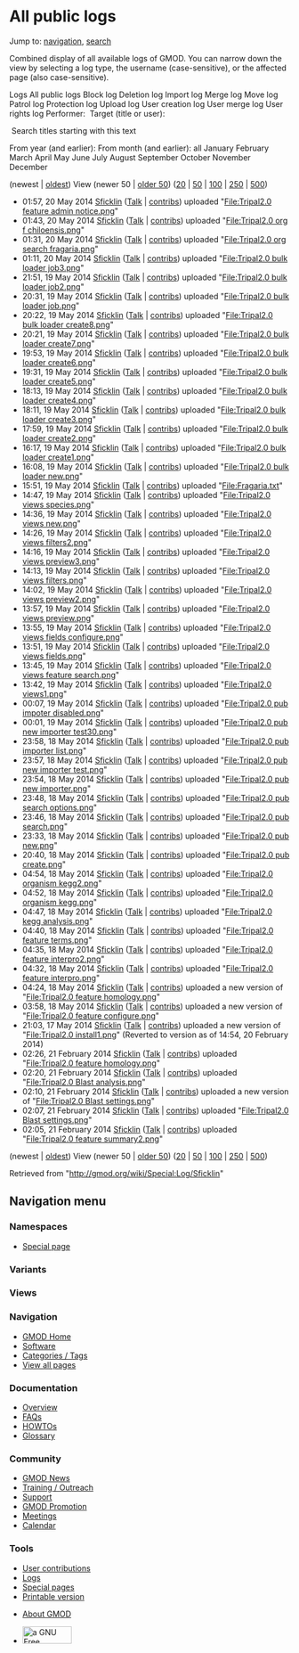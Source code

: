 <div id="mw-page-base" class="noprint">

</div>

<div id="mw-head-base" class="noprint">

</div>

<div id="content" class="mw-body" role="main">

<span id="top"></span>

<div id="mw-js-message" style="display:none;">

</div>



# <span dir="auto">All public logs</span>

<div id="bodyContent">

<div id="contentSub">

</div>

<div id="jump-to-nav" class="mw-jump">

Jump to: [navigation](#mw-navigation), [search](#p-search)

</div>

<div id="mw-content-text">

Combined display of all available logs of GMOD. You can narrow down the
view by selecting a log type, the username (case-sensitive), or the
affected page (also case-sensitive).

Logs All public logs Block log Deletion log Import log Merge log Move
log Patrol log Protection log Upload log User creation log User merge
log User rights log <span style="white-space: nowrap">Performer: </span>
<span style="white-space: nowrap">Target (title or user): </span>

 Search titles starting with this text

From year (and earlier): From month (and earlier): all January February
March April May June July August September October November December

(newest \| <a
href="/mediawiki/index.php?title=Special:Log/Sficklin&amp;dir=prev&amp;type=&amp;user=Sficklin"
class="mw-lastlink" rel="last" title="Special:Log/Sficklin">oldest</a>)
View (newer 50 \| <a
href="/mediawiki/index.php?title=Special:Log/Sficklin&amp;offset=20140221020501&amp;type=&amp;user=Sficklin"
class="mw-nextlink" rel="next" title="Special:Log/Sficklin">older 50</a>)
(<a
href="/mediawiki/index.php?title=Special:Log/Sficklin&amp;offset=&amp;limit=20&amp;type=&amp;user=Sficklin"
class="mw-numlink" title="Special:Log/Sficklin">20</a> \| <a
href="/mediawiki/index.php?title=Special:Log/Sficklin&amp;offset=&amp;limit=50&amp;type=&amp;user=Sficklin"
class="mw-numlink" title="Special:Log/Sficklin">50</a> \| <a
href="/mediawiki/index.php?title=Special:Log/Sficklin&amp;offset=&amp;limit=100&amp;type=&amp;user=Sficklin"
class="mw-numlink" title="Special:Log/Sficklin">100</a> \| <a
href="/mediawiki/index.php?title=Special:Log/Sficklin&amp;offset=&amp;limit=250&amp;type=&amp;user=Sficklin"
class="mw-numlink" title="Special:Log/Sficklin">250</a> \| <a
href="/mediawiki/index.php?title=Special:Log/Sficklin&amp;offset=&amp;limit=500&amp;type=&amp;user=Sficklin"
class="mw-numlink" title="Special:Log/Sficklin">500</a>)

- 01:57, 20 May 2014 <a href="/wiki/User:Sficklin" class="mw-userlink"
  title="User:Sficklin">Sficklin</a> <span class="mw-usertoollinks">(<a
  href="/mediawiki/index.php?title=User_talk:Sficklin&amp;action=edit&amp;redlink=1"
  class="new" title="User talk:Sficklin (page does not exist)">Talk</a>
  \|
  [contribs](/wiki/Special:Contributions/Sficklin "Special:Contributions/Sficklin"))</span>
  uploaded "[File:Tripal2.0 feature admin
  notice.png](/wiki/File:Tripal2.0_feature_admin_notice.png "File:Tripal2.0 feature admin notice.png")"
- 01:43, 20 May 2014 <a href="/wiki/User:Sficklin" class="mw-userlink"
  title="User:Sficklin">Sficklin</a> <span class="mw-usertoollinks">(<a
  href="/mediawiki/index.php?title=User_talk:Sficklin&amp;action=edit&amp;redlink=1"
  class="new" title="User talk:Sficklin (page does not exist)">Talk</a>
  \|
  [contribs](/wiki/Special:Contributions/Sficklin "Special:Contributions/Sficklin"))</span>
  uploaded "[File:Tripal2.0 org f
  chiloensis.png](/wiki/File:Tripal2.0_org_f_chiloensis.png "File:Tripal2.0 org f chiloensis.png")"
- 01:31, 20 May 2014 <a href="/wiki/User:Sficklin" class="mw-userlink"
  title="User:Sficklin">Sficklin</a> <span class="mw-usertoollinks">(<a
  href="/mediawiki/index.php?title=User_talk:Sficklin&amp;action=edit&amp;redlink=1"
  class="new" title="User talk:Sficklin (page does not exist)">Talk</a>
  \|
  [contribs](/wiki/Special:Contributions/Sficklin "Special:Contributions/Sficklin"))</span>
  uploaded "[File:Tripal2.0 org search
  fragaria.png](/wiki/File:Tripal2.0_org_search_fragaria.png "File:Tripal2.0 org search fragaria.png")"
- 01:11, 20 May 2014 <a href="/wiki/User:Sficklin" class="mw-userlink"
  title="User:Sficklin">Sficklin</a> <span class="mw-usertoollinks">(<a
  href="/mediawiki/index.php?title=User_talk:Sficklin&amp;action=edit&amp;redlink=1"
  class="new" title="User talk:Sficklin (page does not exist)">Talk</a>
  \|
  [contribs](/wiki/Special:Contributions/Sficklin "Special:Contributions/Sficklin"))</span>
  uploaded "[File:Tripal2.0 bulk loader
  job3.png](/wiki/File:Tripal2.0_bulk_loader_job3.png "File:Tripal2.0 bulk loader job3.png")"
- 21:51, 19 May 2014 <a href="/wiki/User:Sficklin" class="mw-userlink"
  title="User:Sficklin">Sficklin</a> <span class="mw-usertoollinks">(<a
  href="/mediawiki/index.php?title=User_talk:Sficklin&amp;action=edit&amp;redlink=1"
  class="new" title="User talk:Sficklin (page does not exist)">Talk</a>
  \|
  [contribs](/wiki/Special:Contributions/Sficklin "Special:Contributions/Sficklin"))</span>
  uploaded "[File:Tripal2.0 bulk loader
  job2.png](/wiki/File:Tripal2.0_bulk_loader_job2.png "File:Tripal2.0 bulk loader job2.png")"
- 20:31, 19 May 2014 <a href="/wiki/User:Sficklin" class="mw-userlink"
  title="User:Sficklin">Sficklin</a> <span class="mw-usertoollinks">(<a
  href="/mediawiki/index.php?title=User_talk:Sficklin&amp;action=edit&amp;redlink=1"
  class="new" title="User talk:Sficklin (page does not exist)">Talk</a>
  \|
  [contribs](/wiki/Special:Contributions/Sficklin "Special:Contributions/Sficklin"))</span>
  uploaded "[File:Tripal2.0 bulk loader
  job.png](/wiki/File:Tripal2.0_bulk_loader_job.png "File:Tripal2.0 bulk loader job.png")"
- 20:22, 19 May 2014 <a href="/wiki/User:Sficklin" class="mw-userlink"
  title="User:Sficklin">Sficklin</a> <span class="mw-usertoollinks">(<a
  href="/mediawiki/index.php?title=User_talk:Sficklin&amp;action=edit&amp;redlink=1"
  class="new" title="User talk:Sficklin (page does not exist)">Talk</a>
  \|
  [contribs](/wiki/Special:Contributions/Sficklin "Special:Contributions/Sficklin"))</span>
  uploaded "[File:Tripal2.0 bulk loader
  create8.png](/wiki/File:Tripal2.0_bulk_loader_create8.png "File:Tripal2.0 bulk loader create8.png")"
- 20:21, 19 May 2014 <a href="/wiki/User:Sficklin" class="mw-userlink"
  title="User:Sficklin">Sficklin</a> <span class="mw-usertoollinks">(<a
  href="/mediawiki/index.php?title=User_talk:Sficklin&amp;action=edit&amp;redlink=1"
  class="new" title="User talk:Sficklin (page does not exist)">Talk</a>
  \|
  [contribs](/wiki/Special:Contributions/Sficklin "Special:Contributions/Sficklin"))</span>
  uploaded "[File:Tripal2.0 bulk loader
  create7.png](/wiki/File:Tripal2.0_bulk_loader_create7.png "File:Tripal2.0 bulk loader create7.png")"
- 19:53, 19 May 2014 <a href="/wiki/User:Sficklin" class="mw-userlink"
  title="User:Sficklin">Sficklin</a> <span class="mw-usertoollinks">(<a
  href="/mediawiki/index.php?title=User_talk:Sficklin&amp;action=edit&amp;redlink=1"
  class="new" title="User talk:Sficklin (page does not exist)">Talk</a>
  \|
  [contribs](/wiki/Special:Contributions/Sficklin "Special:Contributions/Sficklin"))</span>
  uploaded "[File:Tripal2.0 bulk loader
  create6.png](/wiki/File:Tripal2.0_bulk_loader_create6.png "File:Tripal2.0 bulk loader create6.png")"
- 19:31, 19 May 2014 <a href="/wiki/User:Sficklin" class="mw-userlink"
  title="User:Sficklin">Sficklin</a> <span class="mw-usertoollinks">(<a
  href="/mediawiki/index.php?title=User_talk:Sficklin&amp;action=edit&amp;redlink=1"
  class="new" title="User talk:Sficklin (page does not exist)">Talk</a>
  \|
  [contribs](/wiki/Special:Contributions/Sficklin "Special:Contributions/Sficklin"))</span>
  uploaded "[File:Tripal2.0 bulk loader
  create5.png](/wiki/File:Tripal2.0_bulk_loader_create5.png "File:Tripal2.0 bulk loader create5.png")"
- 18:13, 19 May 2014 <a href="/wiki/User:Sficklin" class="mw-userlink"
  title="User:Sficklin">Sficklin</a> <span class="mw-usertoollinks">(<a
  href="/mediawiki/index.php?title=User_talk:Sficklin&amp;action=edit&amp;redlink=1"
  class="new" title="User talk:Sficklin (page does not exist)">Talk</a>
  \|
  [contribs](/wiki/Special:Contributions/Sficklin "Special:Contributions/Sficklin"))</span>
  uploaded "[File:Tripal2.0 bulk loader
  create4.png](/wiki/File:Tripal2.0_bulk_loader_create4.png "File:Tripal2.0 bulk loader create4.png")"
- 18:11, 19 May 2014 <a href="/wiki/User:Sficklin" class="mw-userlink"
  title="User:Sficklin">Sficklin</a> <span class="mw-usertoollinks">(<a
  href="/mediawiki/index.php?title=User_talk:Sficklin&amp;action=edit&amp;redlink=1"
  class="new" title="User talk:Sficklin (page does not exist)">Talk</a>
  \|
  [contribs](/wiki/Special:Contributions/Sficklin "Special:Contributions/Sficklin"))</span>
  uploaded "[File:Tripal2.0 bulk loader
  create3.png](/wiki/File:Tripal2.0_bulk_loader_create3.png "File:Tripal2.0 bulk loader create3.png")"
- 17:59, 19 May 2014 <a href="/wiki/User:Sficklin" class="mw-userlink"
  title="User:Sficklin">Sficklin</a> <span class="mw-usertoollinks">(<a
  href="/mediawiki/index.php?title=User_talk:Sficklin&amp;action=edit&amp;redlink=1"
  class="new" title="User talk:Sficklin (page does not exist)">Talk</a>
  \|
  [contribs](/wiki/Special:Contributions/Sficklin "Special:Contributions/Sficklin"))</span>
  uploaded "[File:Tripal2.0 bulk loader
  create2.png](/wiki/File:Tripal2.0_bulk_loader_create2.png "File:Tripal2.0 bulk loader create2.png")"
- 16:17, 19 May 2014 <a href="/wiki/User:Sficklin" class="mw-userlink"
  title="User:Sficklin">Sficklin</a> <span class="mw-usertoollinks">(<a
  href="/mediawiki/index.php?title=User_talk:Sficklin&amp;action=edit&amp;redlink=1"
  class="new" title="User talk:Sficklin (page does not exist)">Talk</a>
  \|
  [contribs](/wiki/Special:Contributions/Sficklin "Special:Contributions/Sficklin"))</span>
  uploaded "[File:Tripal2.0 bulk loader
  create1.png](/wiki/File:Tripal2.0_bulk_loader_create1.png "File:Tripal2.0 bulk loader create1.png")"
- 16:08, 19 May 2014 <a href="/wiki/User:Sficklin" class="mw-userlink"
  title="User:Sficklin">Sficklin</a> <span class="mw-usertoollinks">(<a
  href="/mediawiki/index.php?title=User_talk:Sficklin&amp;action=edit&amp;redlink=1"
  class="new" title="User talk:Sficklin (page does not exist)">Talk</a>
  \|
  [contribs](/wiki/Special:Contributions/Sficklin "Special:Contributions/Sficklin"))</span>
  uploaded "[File:Tripal2.0 bulk loader
  new.png](/wiki/File:Tripal2.0_bulk_loader_new.png "File:Tripal2.0 bulk loader new.png")"
- 15:51, 19 May 2014 <a href="/wiki/User:Sficklin" class="mw-userlink"
  title="User:Sficklin">Sficklin</a> <span class="mw-usertoollinks">(<a
  href="/mediawiki/index.php?title=User_talk:Sficklin&amp;action=edit&amp;redlink=1"
  class="new" title="User talk:Sficklin (page does not exist)">Talk</a>
  \|
  [contribs](/wiki/Special:Contributions/Sficklin "Special:Contributions/Sficklin"))</span>
  uploaded
  "[File:Fragaria.txt](/wiki/File:Fragaria.txt "File:Fragaria.txt")"
- 14:47, 19 May 2014 <a href="/wiki/User:Sficklin" class="mw-userlink"
  title="User:Sficklin">Sficklin</a> <span class="mw-usertoollinks">(<a
  href="/mediawiki/index.php?title=User_talk:Sficklin&amp;action=edit&amp;redlink=1"
  class="new" title="User talk:Sficklin (page does not exist)">Talk</a>
  \|
  [contribs](/wiki/Special:Contributions/Sficklin "Special:Contributions/Sficklin"))</span>
  uploaded "[File:Tripal2.0 views
  species.png](/wiki/File:Tripal2.0_views_species.png "File:Tripal2.0 views species.png")"
- 14:36, 19 May 2014 <a href="/wiki/User:Sficklin" class="mw-userlink"
  title="User:Sficklin">Sficklin</a> <span class="mw-usertoollinks">(<a
  href="/mediawiki/index.php?title=User_talk:Sficklin&amp;action=edit&amp;redlink=1"
  class="new" title="User talk:Sficklin (page does not exist)">Talk</a>
  \|
  [contribs](/wiki/Special:Contributions/Sficklin "Special:Contributions/Sficklin"))</span>
  uploaded "[File:Tripal2.0 views
  new.png](/wiki/File:Tripal2.0_views_new.png "File:Tripal2.0 views new.png")"
- 14:26, 19 May 2014 <a href="/wiki/User:Sficklin" class="mw-userlink"
  title="User:Sficklin">Sficklin</a> <span class="mw-usertoollinks">(<a
  href="/mediawiki/index.php?title=User_talk:Sficklin&amp;action=edit&amp;redlink=1"
  class="new" title="User talk:Sficklin (page does not exist)">Talk</a>
  \|
  [contribs](/wiki/Special:Contributions/Sficklin "Special:Contributions/Sficklin"))</span>
  uploaded "[File:Tripal2.0 views
  filters2.png](/wiki/File:Tripal2.0_views_filters2.png "File:Tripal2.0 views filters2.png")"
- 14:16, 19 May 2014 <a href="/wiki/User:Sficklin" class="mw-userlink"
  title="User:Sficklin">Sficklin</a> <span class="mw-usertoollinks">(<a
  href="/mediawiki/index.php?title=User_talk:Sficklin&amp;action=edit&amp;redlink=1"
  class="new" title="User talk:Sficklin (page does not exist)">Talk</a>
  \|
  [contribs](/wiki/Special:Contributions/Sficklin "Special:Contributions/Sficklin"))</span>
  uploaded "[File:Tripal2.0 views
  preview3.png](/wiki/File:Tripal2.0_views_preview3.png "File:Tripal2.0 views preview3.png")"
- 14:13, 19 May 2014 <a href="/wiki/User:Sficklin" class="mw-userlink"
  title="User:Sficklin">Sficklin</a> <span class="mw-usertoollinks">(<a
  href="/mediawiki/index.php?title=User_talk:Sficklin&amp;action=edit&amp;redlink=1"
  class="new" title="User talk:Sficklin (page does not exist)">Talk</a>
  \|
  [contribs](/wiki/Special:Contributions/Sficklin "Special:Contributions/Sficklin"))</span>
  uploaded "[File:Tripal2.0 views
  filters.png](/wiki/File:Tripal2.0_views_filters.png "File:Tripal2.0 views filters.png")"
- 14:02, 19 May 2014 <a href="/wiki/User:Sficklin" class="mw-userlink"
  title="User:Sficklin">Sficklin</a> <span class="mw-usertoollinks">(<a
  href="/mediawiki/index.php?title=User_talk:Sficklin&amp;action=edit&amp;redlink=1"
  class="new" title="User talk:Sficklin (page does not exist)">Talk</a>
  \|
  [contribs](/wiki/Special:Contributions/Sficklin "Special:Contributions/Sficklin"))</span>
  uploaded "[File:Tripal2.0 views
  preview2.png](/wiki/File:Tripal2.0_views_preview2.png "File:Tripal2.0 views preview2.png")"
- 13:57, 19 May 2014 <a href="/wiki/User:Sficklin" class="mw-userlink"
  title="User:Sficklin">Sficklin</a> <span class="mw-usertoollinks">(<a
  href="/mediawiki/index.php?title=User_talk:Sficklin&amp;action=edit&amp;redlink=1"
  class="new" title="User talk:Sficklin (page does not exist)">Talk</a>
  \|
  [contribs](/wiki/Special:Contributions/Sficklin "Special:Contributions/Sficklin"))</span>
  uploaded "[File:Tripal2.0 views
  preview.png](/wiki/File:Tripal2.0_views_preview.png "File:Tripal2.0 views preview.png")"
- 13:55, 19 May 2014 <a href="/wiki/User:Sficklin" class="mw-userlink"
  title="User:Sficklin">Sficklin</a> <span class="mw-usertoollinks">(<a
  href="/mediawiki/index.php?title=User_talk:Sficklin&amp;action=edit&amp;redlink=1"
  class="new" title="User talk:Sficklin (page does not exist)">Talk</a>
  \|
  [contribs](/wiki/Special:Contributions/Sficklin "Special:Contributions/Sficklin"))</span>
  uploaded "[File:Tripal2.0 views fields
  configure.png](/wiki/File:Tripal2.0_views_fields_configure.png "File:Tripal2.0 views fields configure.png")"
- 13:51, 19 May 2014 <a href="/wiki/User:Sficklin" class="mw-userlink"
  title="User:Sficklin">Sficklin</a> <span class="mw-usertoollinks">(<a
  href="/mediawiki/index.php?title=User_talk:Sficklin&amp;action=edit&amp;redlink=1"
  class="new" title="User talk:Sficklin (page does not exist)">Talk</a>
  \|
  [contribs](/wiki/Special:Contributions/Sficklin "Special:Contributions/Sficklin"))</span>
  uploaded "[File:Tripal2.0 views
  fields.png](/wiki/File:Tripal2.0_views_fields.png "File:Tripal2.0 views fields.png")"
- 13:45, 19 May 2014 <a href="/wiki/User:Sficklin" class="mw-userlink"
  title="User:Sficklin">Sficklin</a> <span class="mw-usertoollinks">(<a
  href="/mediawiki/index.php?title=User_talk:Sficklin&amp;action=edit&amp;redlink=1"
  class="new" title="User talk:Sficklin (page does not exist)">Talk</a>
  \|
  [contribs](/wiki/Special:Contributions/Sficklin "Special:Contributions/Sficklin"))</span>
  uploaded "[File:Tripal2.0 views feature
  search.png](/wiki/File:Tripal2.0_views_feature_search.png "File:Tripal2.0 views feature search.png")"
- 13:42, 19 May 2014 <a href="/wiki/User:Sficklin" class="mw-userlink"
  title="User:Sficklin">Sficklin</a> <span class="mw-usertoollinks">(<a
  href="/mediawiki/index.php?title=User_talk:Sficklin&amp;action=edit&amp;redlink=1"
  class="new" title="User talk:Sficklin (page does not exist)">Talk</a>
  \|
  [contribs](/wiki/Special:Contributions/Sficklin "Special:Contributions/Sficklin"))</span>
  uploaded "[File:Tripal2.0
  views1.png](/wiki/File:Tripal2.0_views1.png "File:Tripal2.0 views1.png")"
- 00:07, 19 May 2014 <a href="/wiki/User:Sficklin" class="mw-userlink"
  title="User:Sficklin">Sficklin</a> <span class="mw-usertoollinks">(<a
  href="/mediawiki/index.php?title=User_talk:Sficklin&amp;action=edit&amp;redlink=1"
  class="new" title="User talk:Sficklin (page does not exist)">Talk</a>
  \|
  [contribs](/wiki/Special:Contributions/Sficklin "Special:Contributions/Sficklin"))</span>
  uploaded "[File:Tripal2.0 pub impoter
  disabled.png](/wiki/File:Tripal2.0_pub_impoter_disabled.png "File:Tripal2.0 pub impoter disabled.png")"
- 00:01, 19 May 2014 <a href="/wiki/User:Sficklin" class="mw-userlink"
  title="User:Sficklin">Sficklin</a> <span class="mw-usertoollinks">(<a
  href="/mediawiki/index.php?title=User_talk:Sficklin&amp;action=edit&amp;redlink=1"
  class="new" title="User talk:Sficklin (page does not exist)">Talk</a>
  \|
  [contribs](/wiki/Special:Contributions/Sficklin "Special:Contributions/Sficklin"))</span>
  uploaded "[File:Tripal2.0 pub new importer
  test30.png](/wiki/File:Tripal2.0_pub_new_importer_test30.png "File:Tripal2.0 pub new importer test30.png")"
- 23:58, 18 May 2014 <a href="/wiki/User:Sficklin" class="mw-userlink"
  title="User:Sficklin">Sficklin</a> <span class="mw-usertoollinks">(<a
  href="/mediawiki/index.php?title=User_talk:Sficklin&amp;action=edit&amp;redlink=1"
  class="new" title="User talk:Sficklin (page does not exist)">Talk</a>
  \|
  [contribs](/wiki/Special:Contributions/Sficklin "Special:Contributions/Sficklin"))</span>
  uploaded "[File:Tripal2.0 pub importer
  list.png](/wiki/File:Tripal2.0_pub_importer_list.png "File:Tripal2.0 pub importer list.png")"
- 23:57, 18 May 2014 <a href="/wiki/User:Sficklin" class="mw-userlink"
  title="User:Sficklin">Sficklin</a> <span class="mw-usertoollinks">(<a
  href="/mediawiki/index.php?title=User_talk:Sficklin&amp;action=edit&amp;redlink=1"
  class="new" title="User talk:Sficklin (page does not exist)">Talk</a>
  \|
  [contribs](/wiki/Special:Contributions/Sficklin "Special:Contributions/Sficklin"))</span>
  uploaded "[File:Tripal2.0 pub new importer
  test.png](/wiki/File:Tripal2.0_pub_new_importer_test.png "File:Tripal2.0 pub new importer test.png")"
- 23:54, 18 May 2014 <a href="/wiki/User:Sficklin" class="mw-userlink"
  title="User:Sficklin">Sficklin</a> <span class="mw-usertoollinks">(<a
  href="/mediawiki/index.php?title=User_talk:Sficklin&amp;action=edit&amp;redlink=1"
  class="new" title="User talk:Sficklin (page does not exist)">Talk</a>
  \|
  [contribs](/wiki/Special:Contributions/Sficklin "Special:Contributions/Sficklin"))</span>
  uploaded "[File:Tripal2.0 pub new
  importer.png](/wiki/File:Tripal2.0_pub_new_importer.png "File:Tripal2.0 pub new importer.png")"
- 23:48, 18 May 2014 <a href="/wiki/User:Sficklin" class="mw-userlink"
  title="User:Sficklin">Sficklin</a> <span class="mw-usertoollinks">(<a
  href="/mediawiki/index.php?title=User_talk:Sficklin&amp;action=edit&amp;redlink=1"
  class="new" title="User talk:Sficklin (page does not exist)">Talk</a>
  \|
  [contribs](/wiki/Special:Contributions/Sficklin "Special:Contributions/Sficklin"))</span>
  uploaded "[File:Tripal2.0 pub search
  options.png](/wiki/File:Tripal2.0_pub_search_options.png "File:Tripal2.0 pub search options.png")"
- 23:46, 18 May 2014 <a href="/wiki/User:Sficklin" class="mw-userlink"
  title="User:Sficklin">Sficklin</a> <span class="mw-usertoollinks">(<a
  href="/mediawiki/index.php?title=User_talk:Sficklin&amp;action=edit&amp;redlink=1"
  class="new" title="User talk:Sficklin (page does not exist)">Talk</a>
  \|
  [contribs](/wiki/Special:Contributions/Sficklin "Special:Contributions/Sficklin"))</span>
  uploaded "[File:Tripal2.0 pub
  search.png](/wiki/File:Tripal2.0_pub_search.png "File:Tripal2.0 pub search.png")"
- 23:33, 18 May 2014 <a href="/wiki/User:Sficklin" class="mw-userlink"
  title="User:Sficklin">Sficklin</a> <span class="mw-usertoollinks">(<a
  href="/mediawiki/index.php?title=User_talk:Sficklin&amp;action=edit&amp;redlink=1"
  class="new" title="User talk:Sficklin (page does not exist)">Talk</a>
  \|
  [contribs](/wiki/Special:Contributions/Sficklin "Special:Contributions/Sficklin"))</span>
  uploaded "[File:Tripal2.0 pub
  new.png](/wiki/File:Tripal2.0_pub_new.png "File:Tripal2.0 pub new.png")"
- 20:40, 18 May 2014 <a href="/wiki/User:Sficklin" class="mw-userlink"
  title="User:Sficklin">Sficklin</a> <span class="mw-usertoollinks">(<a
  href="/mediawiki/index.php?title=User_talk:Sficklin&amp;action=edit&amp;redlink=1"
  class="new" title="User talk:Sficklin (page does not exist)">Talk</a>
  \|
  [contribs](/wiki/Special:Contributions/Sficklin "Special:Contributions/Sficklin"))</span>
  uploaded "[File:Tripal2.0 pub
  create.png](/wiki/File:Tripal2.0_pub_create.png "File:Tripal2.0 pub create.png")"
- 04:54, 18 May 2014 <a href="/wiki/User:Sficklin" class="mw-userlink"
  title="User:Sficklin">Sficklin</a> <span class="mw-usertoollinks">(<a
  href="/mediawiki/index.php?title=User_talk:Sficklin&amp;action=edit&amp;redlink=1"
  class="new" title="User talk:Sficklin (page does not exist)">Talk</a>
  \|
  [contribs](/wiki/Special:Contributions/Sficklin "Special:Contributions/Sficklin"))</span>
  uploaded "[File:Tripal2.0 organism
  kegg2.png](/wiki/File:Tripal2.0_organism_kegg2.png "File:Tripal2.0 organism kegg2.png")"
- 04:52, 18 May 2014 <a href="/wiki/User:Sficklin" class="mw-userlink"
  title="User:Sficklin">Sficklin</a> <span class="mw-usertoollinks">(<a
  href="/mediawiki/index.php?title=User_talk:Sficklin&amp;action=edit&amp;redlink=1"
  class="new" title="User talk:Sficklin (page does not exist)">Talk</a>
  \|
  [contribs](/wiki/Special:Contributions/Sficklin "Special:Contributions/Sficklin"))</span>
  uploaded "[File:Tripal2.0 organism
  kegg.png](/wiki/File:Tripal2.0_organism_kegg.png "File:Tripal2.0 organism kegg.png")"
- 04:47, 18 May 2014 <a href="/wiki/User:Sficklin" class="mw-userlink"
  title="User:Sficklin">Sficklin</a> <span class="mw-usertoollinks">(<a
  href="/mediawiki/index.php?title=User_talk:Sficklin&amp;action=edit&amp;redlink=1"
  class="new" title="User talk:Sficklin (page does not exist)">Talk</a>
  \|
  [contribs](/wiki/Special:Contributions/Sficklin "Special:Contributions/Sficklin"))</span>
  uploaded "[File:Tripal2.0 kegg
  analysis.png](/wiki/File:Tripal2.0_kegg_analysis.png "File:Tripal2.0 kegg analysis.png")"
- 04:40, 18 May 2014 <a href="/wiki/User:Sficklin" class="mw-userlink"
  title="User:Sficklin">Sficklin</a> <span class="mw-usertoollinks">(<a
  href="/mediawiki/index.php?title=User_talk:Sficklin&amp;action=edit&amp;redlink=1"
  class="new" title="User talk:Sficklin (page does not exist)">Talk</a>
  \|
  [contribs](/wiki/Special:Contributions/Sficklin "Special:Contributions/Sficklin"))</span>
  uploaded "[File:Tripal2.0 feature
  terms.png](/wiki/File:Tripal2.0_feature_terms.png "File:Tripal2.0 feature terms.png")"
- 04:35, 18 May 2014 <a href="/wiki/User:Sficklin" class="mw-userlink"
  title="User:Sficklin">Sficklin</a> <span class="mw-usertoollinks">(<a
  href="/mediawiki/index.php?title=User_talk:Sficklin&amp;action=edit&amp;redlink=1"
  class="new" title="User talk:Sficklin (page does not exist)">Talk</a>
  \|
  [contribs](/wiki/Special:Contributions/Sficklin "Special:Contributions/Sficklin"))</span>
  uploaded "[File:Tripal2.0 feature
  interpro2.png](/wiki/File:Tripal2.0_feature_interpro2.png "File:Tripal2.0 feature interpro2.png")"
- 04:32, 18 May 2014 <a href="/wiki/User:Sficklin" class="mw-userlink"
  title="User:Sficklin">Sficklin</a> <span class="mw-usertoollinks">(<a
  href="/mediawiki/index.php?title=User_talk:Sficklin&amp;action=edit&amp;redlink=1"
  class="new" title="User talk:Sficklin (page does not exist)">Talk</a>
  \|
  [contribs](/wiki/Special:Contributions/Sficklin "Special:Contributions/Sficklin"))</span>
  uploaded "[File:Tripal2.0 feature
  interpro.png](/wiki/File:Tripal2.0_feature_interpro.png "File:Tripal2.0 feature interpro.png")"
- 04:24, 18 May 2014 <a href="/wiki/User:Sficklin" class="mw-userlink"
  title="User:Sficklin">Sficklin</a> <span class="mw-usertoollinks">(<a
  href="/mediawiki/index.php?title=User_talk:Sficklin&amp;action=edit&amp;redlink=1"
  class="new" title="User talk:Sficklin (page does not exist)">Talk</a>
  \|
  [contribs](/wiki/Special:Contributions/Sficklin "Special:Contributions/Sficklin"))</span>
  uploaded a new version of "[File:Tripal2.0 feature
  homology.png](/wiki/File:Tripal2.0_feature_homology.png "File:Tripal2.0 feature homology.png")"
- 03:58, 18 May 2014 <a href="/wiki/User:Sficklin" class="mw-userlink"
  title="User:Sficklin">Sficklin</a> <span class="mw-usertoollinks">(<a
  href="/mediawiki/index.php?title=User_talk:Sficklin&amp;action=edit&amp;redlink=1"
  class="new" title="User talk:Sficklin (page does not exist)">Talk</a>
  \|
  [contribs](/wiki/Special:Contributions/Sficklin "Special:Contributions/Sficklin"))</span>
  uploaded a new version of "[File:Tripal2.0 feature
  configure.png](/wiki/File:Tripal2.0_feature_configure.png "File:Tripal2.0 feature configure.png")"
- 21:03, 17 May 2014 <a href="/wiki/User:Sficklin" class="mw-userlink"
  title="User:Sficklin">Sficklin</a> <span class="mw-usertoollinks">(<a
  href="/mediawiki/index.php?title=User_talk:Sficklin&amp;action=edit&amp;redlink=1"
  class="new" title="User talk:Sficklin (page does not exist)">Talk</a>
  \|
  [contribs](/wiki/Special:Contributions/Sficklin "Special:Contributions/Sficklin"))</span>
  uploaded a new version of "[File:Tripal2.0
  install1.png](/wiki/File:Tripal2.0_install1.png "File:Tripal2.0 install1.png")"
  <span class="comment">(Reverted to version as of 14:54, 20 February
  2014)</span>
- 02:26, 21 February 2014
  <a href="/wiki/User:Sficklin" class="mw-userlink"
  title="User:Sficklin">Sficklin</a> <span class="mw-usertoollinks">(<a
  href="/mediawiki/index.php?title=User_talk:Sficklin&amp;action=edit&amp;redlink=1"
  class="new" title="User talk:Sficklin (page does not exist)">Talk</a>
  \|
  [contribs](/wiki/Special:Contributions/Sficklin "Special:Contributions/Sficklin"))</span>
  uploaded "[File:Tripal2.0 feature
  homology.png](/wiki/File:Tripal2.0_feature_homology.png "File:Tripal2.0 feature homology.png")"
- 02:20, 21 February 2014
  <a href="/wiki/User:Sficklin" class="mw-userlink"
  title="User:Sficklin">Sficklin</a> <span class="mw-usertoollinks">(<a
  href="/mediawiki/index.php?title=User_talk:Sficklin&amp;action=edit&amp;redlink=1"
  class="new" title="User talk:Sficklin (page does not exist)">Talk</a>
  \|
  [contribs](/wiki/Special:Contributions/Sficklin "Special:Contributions/Sficklin"))</span>
  uploaded "[File:Tripal2.0 Blast
  analysis.png](/wiki/File:Tripal2.0_Blast_analysis.png "File:Tripal2.0 Blast analysis.png")"
- 02:10, 21 February 2014
  <a href="/wiki/User:Sficklin" class="mw-userlink"
  title="User:Sficklin">Sficklin</a> <span class="mw-usertoollinks">(<a
  href="/mediawiki/index.php?title=User_talk:Sficklin&amp;action=edit&amp;redlink=1"
  class="new" title="User talk:Sficklin (page does not exist)">Talk</a>
  \|
  [contribs](/wiki/Special:Contributions/Sficklin "Special:Contributions/Sficklin"))</span>
  uploaded a new version of "[File:Tripal2.0 Blast
  settings.png](/wiki/File:Tripal2.0_Blast_settings.png "File:Tripal2.0 Blast settings.png")"
- 02:07, 21 February 2014
  <a href="/wiki/User:Sficklin" class="mw-userlink"
  title="User:Sficklin">Sficklin</a> <span class="mw-usertoollinks">(<a
  href="/mediawiki/index.php?title=User_talk:Sficklin&amp;action=edit&amp;redlink=1"
  class="new" title="User talk:Sficklin (page does not exist)">Talk</a>
  \|
  [contribs](/wiki/Special:Contributions/Sficklin "Special:Contributions/Sficklin"))</span>
  uploaded "[File:Tripal2.0 Blast
  settings.png](/wiki/File:Tripal2.0_Blast_settings.png "File:Tripal2.0 Blast settings.png")"
- 02:05, 21 February 2014
  <a href="/wiki/User:Sficklin" class="mw-userlink"
  title="User:Sficklin">Sficklin</a> <span class="mw-usertoollinks">(<a
  href="/mediawiki/index.php?title=User_talk:Sficklin&amp;action=edit&amp;redlink=1"
  class="new" title="User talk:Sficklin (page does not exist)">Talk</a>
  \|
  [contribs](/wiki/Special:Contributions/Sficklin "Special:Contributions/Sficklin"))</span>
  uploaded "[File:Tripal2.0 feature
  summary2.png](/wiki/File:Tripal2.0_feature_summary2.png "File:Tripal2.0 feature summary2.png")"

(newest \| <a
href="/mediawiki/index.php?title=Special:Log/Sficklin&amp;dir=prev&amp;type=&amp;user=Sficklin"
class="mw-lastlink" rel="last" title="Special:Log/Sficklin">oldest</a>)
View (newer 50 \| <a
href="/mediawiki/index.php?title=Special:Log/Sficklin&amp;offset=20140221020501&amp;type=&amp;user=Sficklin"
class="mw-nextlink" rel="next" title="Special:Log/Sficklin">older 50</a>)
(<a
href="/mediawiki/index.php?title=Special:Log/Sficklin&amp;offset=&amp;limit=20&amp;type=&amp;user=Sficklin"
class="mw-numlink" title="Special:Log/Sficklin">20</a> \| <a
href="/mediawiki/index.php?title=Special:Log/Sficklin&amp;offset=&amp;limit=50&amp;type=&amp;user=Sficklin"
class="mw-numlink" title="Special:Log/Sficklin">50</a> \| <a
href="/mediawiki/index.php?title=Special:Log/Sficklin&amp;offset=&amp;limit=100&amp;type=&amp;user=Sficklin"
class="mw-numlink" title="Special:Log/Sficklin">100</a> \| <a
href="/mediawiki/index.php?title=Special:Log/Sficklin&amp;offset=&amp;limit=250&amp;type=&amp;user=Sficklin"
class="mw-numlink" title="Special:Log/Sficklin">250</a> \| <a
href="/mediawiki/index.php?title=Special:Log/Sficklin&amp;offset=&amp;limit=500&amp;type=&amp;user=Sficklin"
class="mw-numlink" title="Special:Log/Sficklin">500</a>)

</div>

<div class="printfooter">

Retrieved from "<http://gmod.org/wiki/Special:Log/Sficklin>"

</div>

<div id="catlinks" class="catlinks catlinks-allhidden">

</div>

<div class="visualClear">

</div>

</div>

</div>

<div id="mw-navigation">

## Navigation menu

<div id="mw-head">



<div id="left-navigation">

<div id="p-namespaces" class="vectorTabs" role="navigation"
aria-labelledby="p-namespaces-label">

### Namespaces

- <span id="ca-nstab-special">[Special
  page](/wiki/Special:Log/Sficklin "This is a special page, you cannot edit the page itself")</span>

</div>

<div id="p-variants" class="vectorMenu emptyPortlet" role="navigation"
aria-labelledby="p-variants-label">

### 

### Variants[](#)

<div class="menu">

</div>

</div>

</div>

<div id="right-navigation">

<div id="p-views" class="vectorTabs emptyPortlet" role="navigation"
aria-labelledby="p-views-label">

### Views

</div>



</div>



</div>

</div>

</div>

<div id="mw-panel">

<div id="p-logo" role="banner">

<a href="/wiki/Main_Page"
style="background-image: url(http://gmod.org/images/GMOD-cogs.png);"
title="Visit the main page"></a>

</div>

<div id="p-Navigation" class="portal" role="navigation"
aria-labelledby="p-Navigation-label">

### Navigation

<div class="body">

- <span id="n-GMOD-Home">[GMOD Home](/wiki/Main_Page)</span>
- <span id="n-Software">[Software](/wiki/GMOD_Components)</span>
- <span id="n-Categories-.2F-Tags">[Categories /
  Tags](/wiki/Categories)</span>
- <span id="n-View-all-pages">[View all
  pages](/wiki/Special:AllPages)</span>

</div>

</div>

<div id="p-Documentation" class="portal" role="navigation"
aria-labelledby="p-Documentation-label">

### Documentation

<div class="body">

- <span id="n-Overview">[Overview](/wiki/Overview)</span>
- <span id="n-FAQs">[FAQs](/wiki/Category:FAQ)</span>
- <span id="n-HOWTOs">[HOWTOs](/wiki/Category:HOWTO)</span>
- <span id="n-Glossary">[Glossary](/wiki/Glossary)</span>

</div>

</div>

<div id="p-Community" class="portal" role="navigation"
aria-labelledby="p-Community-label">

### Community

<div class="body">

- <span id="n-GMOD-News">[GMOD News](/wiki/GMOD_News)</span>
- <span id="n-Training-.2F-Outreach">[Training /
  Outreach](/wiki/Training_and_Outreach)</span>
- <span id="n-Support">[Support](/wiki/Support)</span>
- <span id="n-GMOD-Promotion">[GMOD
  Promotion](/wiki/GMOD_Promotion)</span>
- <span id="n-Meetings">[Meetings](/wiki/Meetings)</span>
- <span id="n-Calendar">[Calendar](/wiki/Calendar)</span>

</div>

</div>

<div id="p-tb" class="portal" role="navigation"
aria-labelledby="p-tb-label">

### Tools

<div class="body">

- <span id="t-contributions">[User
  contributions](/wiki/Special:Contributions/Sficklin "A list of contributions of this user")</span>
- <span id="t-log">[Logs](/wiki/Special:Log/Sficklin)</span>
- <span id="t-specialpages"><a href="/wiki/Special:SpecialPages" accesskey="q"
  title="A list of all special pages [q]">Special pages</a></span>
- <span id="t-print"><a
  href="/mediawiki/index.php?title=Special:Log/Sficklin&amp;printable=yes"
  rel="alternate" accesskey="p"
  title="Printable version of this page [p]">Printable version</a></span>

</div>

</div>

</div>

</div>

<div id="footer" role="contentinfo">

- <span id="footer-places-about">[About
  GMOD](/wiki/GMOD:About "GMOD:About")</span>

<!-- -->

- <span id="footer-copyrightico">[<img src="http://www.gnu.org/graphics/gfdl-logo-small.png" width="88"
  height="31" alt="a GNU Free Documentation License" />](http://www.gnu.org/licenses/fdl-1.3.html)</span>




</div>

